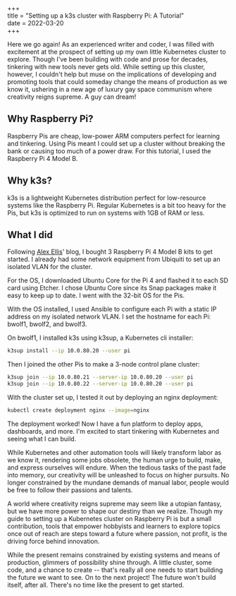 +++  
title = "Setting up a k3s cluster with Raspberry Pi: A Tutorial"  
date = 2022-03-20  
+++  

Here we go again! As an experienced writer and coder, I was filled with excitement at the prospect of setting up my own little Kubernetes cluster to explore. Though I've been building with code and prose for decades, tinkering with new tools never gets old. While setting up this cluster, however, I couldn't help but muse on the implications of developing and promoting tools that could someday change the means of production as we know it, ushering in a new age of luxury gay space communism where creativity reigns supreme. A guy can dream!

<!-- more -->   

## Why Raspberry Pi?  

Raspberry Pis are cheap, low-power ARM computers perfect for learning and tinkering. Using Pis meant I could set up a cluster without breaking the bank or causing too much of a power draw. For this tutorial, I used the Raspberry Pi 4 Model B.

## Why k3s?   

k3s is a lightweight Kubernetes distribution perfect for low-resource systems like the Raspberry Pi. Regular Kubernetes is a bit too heavy for the Pis, but k3s is optimized to run on systems with 1GB of RAM or less. 

## What I did

Following [Alex Ellis](https://www.alexellis.io/)' blog, I bought 3 Raspberry Pi 4 Model B kits to get started. I already had some network equipment from Ubiquiti to set up an isolated VLAN for the cluster.  

For the OS, I downloaded Ubuntu Core for the Pi 4 and flashed it to each SD card using Etcher. I chose Ubuntu Core since its Snap packages make it easy to keep up to date. I went with the 32-bit OS for the Pis.  

With the OS installed, I used Ansible to configure each Pi with a static IP address on my isolated network VLAN. I set the hostname for each Pi: bwolf1, bwolf2, and bwolf3.

On bwolf1, I installed k3s using k3sup, a Kubernetes cli installer:

```bash
k3sup install --ip 10.0.80.20 --user pi 
```

Then I joined the other Pis to make a 3-node control plane cluster:

```bash 
k3sup join --ip 10.0.80.21 --server-ip 10.0.80.20 --user pi
k3sup join --ip 10.0.80.22 --server-ip 10.0.80.20 --user pi
```

With the cluster set up, I tested it out by deploying an nginx deployment:

```bash 
kubectl create deployment nginx --image=nginx
```  

The deployment worked! Now I have a fun platform to deploy apps, dashboards, and more. I'm excited to start tinkering with Kubernetes and seeing what I can build.

While Kubernetes and other automation tools will likely transform labor as we know it, rendering some jobs obsolete, the human urge to build, make, and express ourselves will endure. When the tedious tasks of the past fade into memory, our creativity will be unleashed to focus on higher pursuits. No longer constrained by the mundane demands of manual labor, people would be free to follow their passions and talents.  

A world where creativity reigns supreme may seem like a utopian fantasy, but we have more power to shape our destiny than we realize. Though my guide to setting up a Kubernetes cluster on Raspberry Pi is but a small contribution, tools that empower hobbyists and learners to explore topics once out of reach are steps toward a future where passion, not profit, is the driving force behind innovation.  

While the present remains constrained by existing systems and means of production, glimmers of possibility shine through. A little cluster, some code, and a chance to create -- that's really all one needs to start building the future we want to see. On to the next project! The future won't build itself, after all. There's no time like the present to get started.